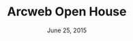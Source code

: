 ---
layout: default
categories: events
title: Arcweb Open House
subheader:
time: 5pm - 8pm
date: June 25, 2015
location: Arcweb Office
button: true
eventlink: http://arcwebtech.ticketleap.com/rsvphere/
---